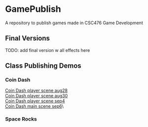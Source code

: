 # GamePublish
A repository to publish games made in CSC476 Game Development

## Final Versions

TODO: add final version w all effects here

## Class Publishing Demos

### Coin Dash
[Coin Dash player scene aug28](player_scene_aug28)\
[Coin Dash player scene aug30](player_scene_aug30)\
[Coin Dash player scene sep4](player_scene_sep4)\
[Coin Dash main scene sep6](main_scene_sep6)\

### Space Rocks
